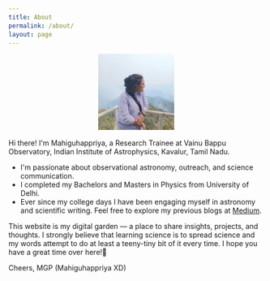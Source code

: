 ```yaml
---
title: About
permalink: /about/
layout: page
---
```

<p align="center">
  <img src="/assets/avatar.jpg" alt="Me, casually posing on the catwalk of Asia's largest telescope (DOT, ARIES, Devasthal)." width="150"/>
</p>



Hi there! I'm Mahiguhappriya, a Research Trainee at Vainu Bappu Observatory, Indian Institute of Astrophysics, Kavalur, Tamil Nadu.  

 - I'm passionate about observational astronomy, outreach, and science communication.
 - I completed my Bachelors and Masters in Physics from University of Delhi.
 - Ever since my college days I have been engaging myself in astronomy and scientific writing. Feel free to explore my previous blogs at [Medium](https://medium.com/@m-prakash02).

This website is my digital garden — a place to share insights, projects, and thoughts. I strongly believe that learning science is to spread science and my words attempt to do at least a teeny-tiny bit of it every time. I hope you have a great time over here!🌌

Cheers,
MGP
(Mahiguhappriya XD)
